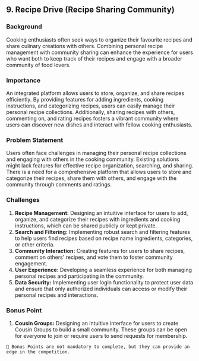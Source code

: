 ## 9. Recipe Drive (Recipe Sharing Community)

### Background

Cooking enthusiasts often seek ways to organize their favourite recipes and share culinary creations with others. Combining personal recipe management with community sharing can enhance the experience for users who want both to keep track of their recipes and engage with a broader community of food lovers.

### Importance

An integrated platform allows users to store, organize, and share recipes efficiently. By providing features for adding ingredients, cooking instructions, and categorizing recipes, users can easily manage their personal recipe collections. Additionally, sharing recipes with others, commenting on, and rating recipes fosters a vibrant community where users can discover new dishes and interact with fellow cooking enthusiasts.

### Problem Statement

Users often face challenges in managing their personal recipe collections and engaging with others in the cooking community. Existing solutions might lack features for effective recipe organization, searching, and sharing. There is a need for a comprehensive platform that allows users to store and categorize their recipes, share them with others, and engage with the community through comments and ratings.

### Challenges

1. **Recipe Management:** Designing an intuitive interface for users to add, organize, and categorize their recipes with ingredients and cooking instructions, which can be shared publicly or kept private.
2. **Search and Filtering:** Implementing robust search and filtering features to help users find recipes based on recipe name ingredients, categories, or other criteria.
3. **Community Interaction:** Creating features for users to share recipes, comment on others' recipes, and vote them to foster community engagement.
4. **User Experience:** Developing a seamless experience for both managing personal recipes and participating in the community.
5. **Data Security:** Implementing user login functionality to protect user data and ensure that only authorized individuals can access or modify their personal recipes and interactions.

### Bonus Point

1. **Cousin Groups:** Designing an intuitive interface for users to create Cousin Groups to build a small community. These groups can be open for everyone to join or require users to send requests for membership.

```
📌 Bonus Points are not mandatory to complete, but they can provide an edge in the competition.
```
